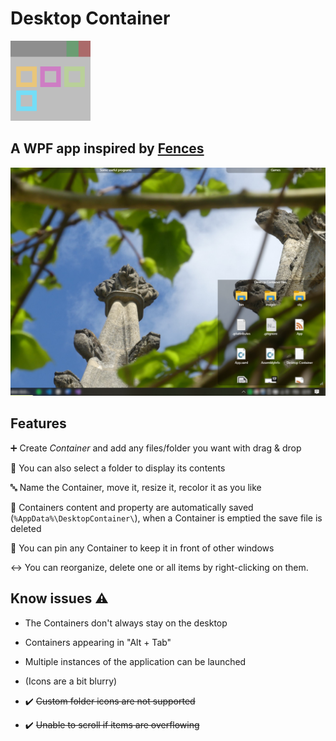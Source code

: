 # Desktop Container
![icone](images/icone.png)
## A WPF app inspired by [Fences](https://www.stardock.com/products/fences/)

![icone](images/screenshot.png)

## Features
➕ Create *Container* and add any files/folder you want with drag & drop

🔗 You can also select a folder to display its contents

🔤 Name the Container, move it, resize it, recolor it as you like

💾 Containers content and property are automatically saved (`%AppData%\DesktopContainer\`), when a Container is emptied the save file is deleted

📌 You can pin any Container to keep it in front of other windows

↔️ You can reorganize, delete one or all items by right-clicking on them.

## Know issues ⚠️
- The Containers don't always stay on the desktop
- Containers appearing in "Alt + Tab"
- Multiple instances of the application can be launched
- (Icons are a bit blurry)

- ✔️ ~~Custom folder icons are not supported~~
- ✔️ ~~Unable to scroll if items are overflowing~~
